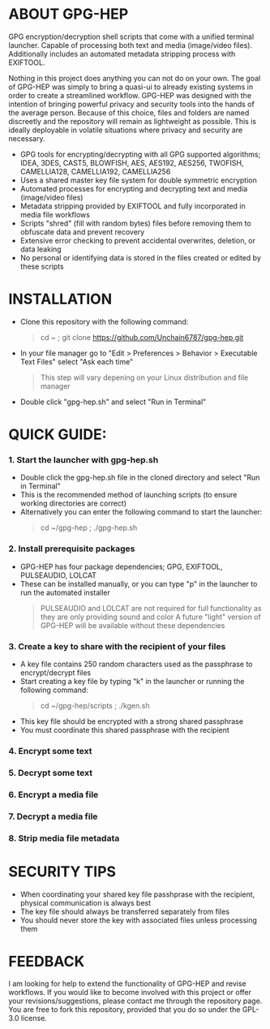 # ABOUT GPG-HEP
GPG encryption/decryption shell scripts that come with a unified terminal launcher. Capable of processing both text and media (image/video files). Additionally includes an automated metadata stripping process with EXIFTOOL. 

Nothing in this project does anything you can not do on your own. The goal of GPG-HEP was simply to bring a quasi-ui to already existing systems in order to create a streamlined workflow. GPG-HEP was designed with the intention of bringing powerful privacy and security tools into the hands of the average person. Because of this choice, files and folders are named discreetly and the repository will remain as lightweight as possible. This is ideally deployable in volatile situations where privacy and security are necessary.

- GPG tools for encrypting/decrypting with all GPG supported algorithms; IDEA, 3DES, CAST5, BLOWFISH, AES, AES192, AES256, TWOFISH, CAMELLIA128, CAMELLIA192, CAMELLIA256
- Uses a shared master key file system for double symmetric encryption
- Automated processes for encrypting and decrypting text and media (image/video files)
- Metadata stripping provided by EXIFTOOL and fully incorporated in media file workflows
- Scripts "shred" (fill with random bytes) files before removing them to obfuscate data and prevent recovery
- Extensive error checking to prevent accidental overwrites, deletion, or data leaking
- No personal or identifying data is stored in the files created or edited by these scripts

# INSTALLATION
- Clone this repository with the following command:
  > cd ~ ; git clone https://github.com/Unchain6787/gpg-hep.git
- In your file manager go to "Edit > Preferences > Behavior > Executable Text Files" select "Ask each time"
  > This step will vary depening on your Linux distribution and file manager
- Double click "gpg-hep.sh" and select "Run in Terminal"

# QUICK GUIDE:
### 1. Start the launcher with gpg-hep.sh
  - Double click the gpg-hep.sh file in the cloned directory and select "Run in Terminal"
  - This is the recommended method of launching scripts (to ensure working directories are correct)
  - Alternatively you can enter the following command to start the launcher:
    > cd ~/gpg-hep ; ./gpg-hep.sh

### 2. Install prerequisite packages
  - GPG-HEP has four package dependencies; GPG, EXIFTOOL, PULSEAUDIO, LOLCAT
  - These can be installed manually, or you can type "p" in the launcher to run the automated installer
    > PULSEAUDIO and LOLCAT are not required for full functionality as they are only providing sound and color
    > A future "light" version of GPG-HEP will be available without these dependencies

### 3. Create a key to share with the recipient of your files
  - A key file contains 250 random characters used as the passphrase to encrypt/decrypt files
  - Start creating a key file by typing "k" in the launcher or running the following command:
    > cd ~/gpg-hep/scripts ; ./kgen.sh 
  - This key file should be encrypted with a strong shared passphrase
  - You must coordinate this shared passphrase with the recipient

### 4. Encrypt some text

### 5. Decrypt some text

### 6. Encrypt a media file

### 7. Decrypt a media file

### 8. Strip media file metadata

# SECURITY TIPS
  - When coordinating your shared key file passhprase with the recipient, physical communication is always best
  - The key file should always be transferred separately from files
  - You should never store the key with associated files unless processing them

# FEEDBACK
I am looking for help to extend the functionality of GPG-HEP and revise workflows. If you would like to become involved with this project or offer your revisions/suggestions, please contact me through the repository page. You are free to fork this repository, provided that you do so under the GPL-3.0 license.

